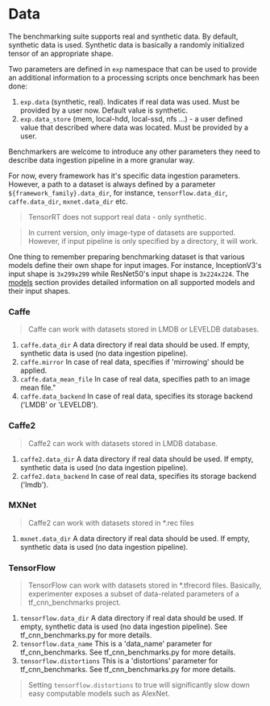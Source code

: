# __Data__

The benchmarking suite supports real and synthetic data. By default, synthetic data is used. Synthetic data is basically a randomly initialized tensor of an appropriate shape.

Two parameters are defined in `exp` namespace that can be used to provide an additional information to a processing scripts once benchmark has been done:

1. `exp.data` (synthetic, real). Indicates if real data was used. Must be provided by a user now. Default value is synthetic.
2. `exp.data_store` (mem, local-hdd, local-ssd, nfs ...) - a user defined value that described where data was located. Must be provided by a user.

Benchmarkers are welcome to introduce any other parameters they need to describe data ingestion pipeline in a more granular way.

For now, every framework has it's specific data ingestion parameters. However, a path to a dataset is always defined by a parameter `${framework_family}.data_dir`, for instance, `tensorflow.data_dir`, `caffe.data_dir`, `mxnet.data_dir` etc.

> TensorRT does not support real data - only synthetic.

> In current version, only image-type of datasets are supported. However, if input pipeline
> is only specified by a directory, it will work.

One thing to remember preparing benchmarking dataset is that various models define their own shape for input images. For instance, InceptionV3's input shape is `3x299x299` while ResNet50's input shape is `3x224x224`. The [models](/models/models.md?id=supported-models) section provides detailed information on all supported models and their input shapes.

### Caffe
> Caffe can work with datasets stored in LMDB or LEVELDB databases.

1. `caffe.data_dir` A data directory if real data should be used. If empty, synthetic data is used (no data ingestion pipeline).
2. `caffe.mirror` In case of real data, specifies if 'mirrowing' should be applied.
3. `caffe.data_mean_file` In case of real data, specifies path to an image mean file."
4. `caffe.data_backend` In case of real data, specifies its storage backend ('LMDB' or 'LEVELDB').

### Caffe2
> Caffe2 can work with datasets stored in LMDB database.

1. `caffe2.data_dir` A data directory if real data should be used. If empty, synthetic data is used (no data ingestion pipeline).
2. `caffe2.data_backend` In case of real data, specifies its storage backend ('lmdb').

### MXNet
> Caffe2 can work with datasets stored in \*.rec files

1. `mxnet.data_dir` A data directory if real data should be used. If empty, synthetic data is used (no data ingestion pipeline).

### TensorFlow

> TensorFlow can work with datasets stored in \*.tfrecord files. Basically, experimenter
> exposes a subset of data-related parameters of a tf_cnn_benchmarks project.

1. `tensorflow.data_dir` A data directory if real data should be used. If empty, synthetic data is used (no data ingestion pipeline). See tf_cnn_benchmarks.py for more details.
2. `tensorflow.data_name` This is a 'data_name' parameter for tf_cnn_benchmarks. See tf_cnn_benchmarks.py for more details.
3. `tensorflow.distortions` This is a 'distortions' parameter for tf_cnn_benchmarks. See tf_cnn_benchmarks.py for more details.

> Setting `tensorflow.distortions` to true will significantly slow down easy computable
> models such as AlexNet.
